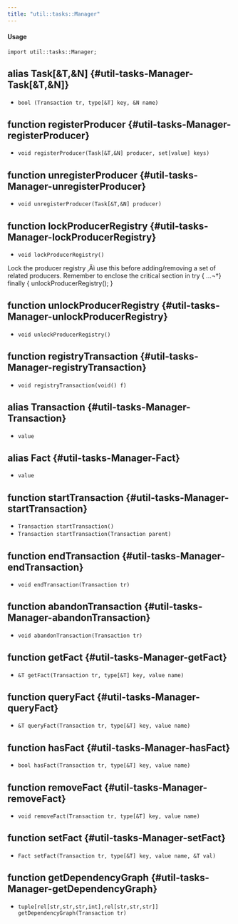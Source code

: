 ```yaml
---
title: "util::tasks::Manager"
---
```


#### Usage

`import util::tasks::Manager;`


## alias Task[&T,&N] {#util-tasks-Manager-Task[&T,&N]}

* `bool (Transaction tr, type[&T] key, &N name)`

## function registerProducer {#util-tasks-Manager-registerProducer}

* ``void registerProducer(Task[&T,&N] producer, set[value] keys)``

## function unregisterProducer {#util-tasks-Manager-unregisterProducer}

* ``void unregisterProducer(Task[&T,&N] producer)``

## function lockProducerRegistry {#util-tasks-Manager-lockProducerRegistry}

* ``void lockProducerRegistry()``

Lock the producer registry ‚Äì use this before adding/removing a
	set of related producers. Remember to enclose the critical section in
	try { ...¬†} finally { unlockProducerRegistry(); } 

## function unlockProducerRegistry {#util-tasks-Manager-unlockProducerRegistry}

* ``void unlockProducerRegistry()``

## function registryTransaction {#util-tasks-Manager-registryTransaction}

* ``void registryTransaction(void() f)``

## alias Transaction {#util-tasks-Manager-Transaction}

* `value`

## alias Fact {#util-tasks-Manager-Fact}

* `value`

## function startTransaction {#util-tasks-Manager-startTransaction}

* ``Transaction startTransaction()``
* ``Transaction startTransaction(Transaction parent)``

## function endTransaction {#util-tasks-Manager-endTransaction}

* ``void endTransaction(Transaction tr)``

## function abandonTransaction {#util-tasks-Manager-abandonTransaction}

* ``void abandonTransaction(Transaction tr)``

## function getFact {#util-tasks-Manager-getFact}

* ``&T getFact(Transaction tr, type[&T] key, value name)``

## function queryFact {#util-tasks-Manager-queryFact}

* ``&T queryFact(Transaction tr, type[&T] key, value name)``

## function hasFact {#util-tasks-Manager-hasFact}

* ``bool hasFact(Transaction tr, type[&T] key, value name)``

## function removeFact {#util-tasks-Manager-removeFact}

* ``void removeFact(Transaction tr, type[&T] key, value name)``

## function setFact {#util-tasks-Manager-setFact}

* ``Fact setFact(Transaction tr, type[&T] key, value name, &T val)``

## function getDependencyGraph {#util-tasks-Manager-getDependencyGraph}

* ``tuple[rel[str,str,str,int],rel[str,str,str]] getDependencyGraph(Transaction tr)``

